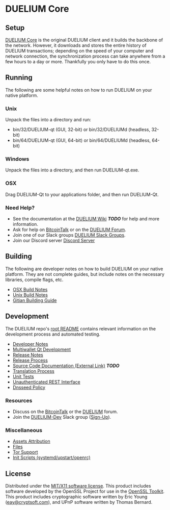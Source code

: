 DUELIUM Core
=====================

Setup
---------------------
[DUELIUM Core](http://DUELIUM.org/wallet) is the original DUELIUM client and it builds the backbone of the network. However, it downloads and stores the entire history of DUELIUM transactions; depending on the speed of your computer and network connection, the synchronization process can take anywhere from a few hours to a day or more. Thankfully you only have to do this once.

Running
---------------------
The following are some helpful notes on how to run DUELIUM on your native platform.

### Unix

Unpack the files into a directory and run:

- bin/32/DUELIUM-qt (GUI, 32-bit) or bin/32/DUELIUMd (headless, 32-bit)
- bin/64/DUELIUM-qt (GUI, 64-bit) or bin/64/DUELIUMd (headless, 64-bit)

### Windows

Unpack the files into a directory, and then run DUELIUM-qt.exe.

### OSX

Drag DUELIUM-Qt to your applications folder, and then run DUELIUM-Qt.

### Need Help?

* See the documentation at the [DUELIUM Wiki](https://en.bitcoin.it/wiki/Main_Page) ***TODO***
for help and more information.
* Ask for help on [BitcoinTalk](https://bitcointalk.org/index.php?topic=1262920.0) or on the [DUELIUM Forum](http://forum.DUELIUM.org/).
* Join one of our Slack groups [DUELIUM Slack Groups](https://DUELIUM.org/slack-logins/).
* Join our Discord server [Discord Server](https://discord.gg/dTRhamf)

Building
---------------------
The following are developer notes on how to build DUELIUM on your native platform. They are not complete guides, but include notes on the necessary libraries, compile flags, etc.

- [OSX Build Notes](build-osx.md)
- [Unix Build Notes](build-unix.md)
- [Gitian Building Guide](gitian-building.md)

Development
---------------------
The DUELIUM repo's [root README](https://github.com/DUELIUM/DUELIUM/blob/master/README.md) contains relevant information on the development process and automated testing.

- [Developer Notes](developer-notes.md)
- [Multiwallet Qt Development](multiwallet-qt.md)
- [Release Notes](release-notes.md)
- [Release Process](release-process.md)
- [Source Code Documentation (External Link)](https://dev.visucore.com/bitcoin/doxygen/) ***TODO***
- [Translation Process](translation_process.md)
- [Unit Tests](unit-tests.md)
- [Unauthenticated REST Interface](REST-interface.md)
- [Dnsseed Policy](dnsseed-policy.md)

### Resources

* Discuss on the [BitcoinTalk](https://bitcointalk.org/index.php?topic=1262920.0) or the [DUELIUM](http://forum.DUELIUM.org/) forum.
* Join the [DUELIUM-Dev](https://DUELIUM-dev.slack.com/) Slack group ([Sign-Up](https://DUELIUM-dev.herokuapp.com/)).

### Miscellaneous
- [Assets Attribution](assets-attribution.md)
- [Files](files.md)
- [Tor Support](tor.md)
- [Init Scripts (systemd/upstart/openrc)](init.md)

License
---------------------
Distributed under the [MIT/X11 software license](http://www.opensource.org/licenses/mit-license.php).
This product includes software developed by the OpenSSL Project for use in the [OpenSSL Toolkit](https://www.openssl.org/). This product includes
cryptographic software written by Eric Young ([eay@cryptsoft.com](mailto:eay@cryptsoft.com)), and UPnP software written by Thomas Bernard.
